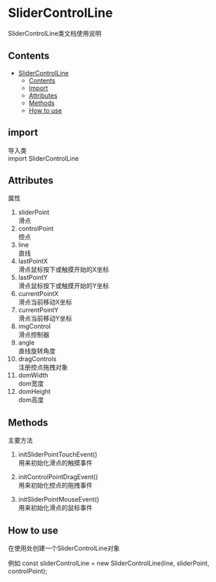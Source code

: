 # SliderControlLine

SliderControlLine类文档使用说明

## Contents

- [SliderControlLine](#SliderControlLine)
	- [Contents](#contents)
	- [Import](#import)
    - [Attributes](#attributes)
    - [Methods](#methods)
	- [How to use](#how-to-use)


## import
导入类  
import SliderControlLine

## Attributes
属性
1.  sliderPoint  
    滑点
2.  controlPoint  
    控点 
3.  line  
    直线
4.  lastPointX    
    滑点鼠标按下或触摸开始的X坐标
5.  lastPointY    
    滑点鼠标按下或触摸开始的Y坐标
6.  currentPointX    
    滑点当前移动X坐标
7.  currentPointY    
    滑点当前移动Y坐标
8.  imgControl  
    滑点控制器
9.  angle  
    直线旋转角度  
10. dragControls  
    注册控点拖拽对象
11. domWidth  
    dom宽度
12. domHeight  
    dom高度

 
## Methods
主要方法 
1. initSliderPointTouchEvent()    
用来初始化滑点的触摸事件

2. initControlPointDragEvent()  
用来初始化控点的拖拽事件

3. initSliderPointMouseEvent()  
用来初始化滑点的鼠标事件  

## How to use
在使用处创建一个SliderControlLine对象

例如
const sliderControlLine = new SliderControlLine(line, sliderPoint, controlPoint);


